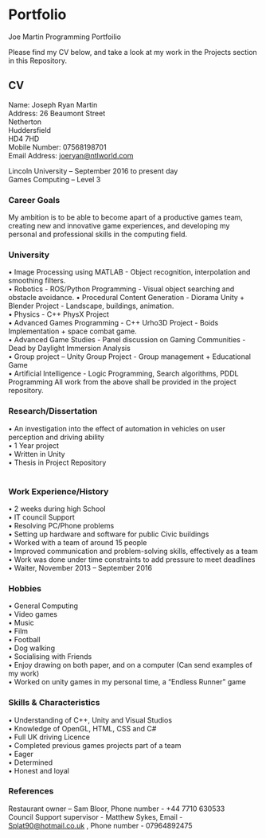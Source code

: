 # Portfolio
Joe Martin Programming Portfoilio

Please find my CV below, and take a look at my work in the Projects section in this Repository.

## CV

Name:		Joseph Ryan Martin    
Address:	26 Beaumont Street    
           	Netherton    
                Huddersfield    
	        HD4 7HD    
Mobile Number: 	07568198701    
Email Address:	joeryan@ntlworld.com    

Lincoln University – September 2016 to present day  
Games Computing – Level 3  

### Career Goals  
My ambition is to be able to become apart of a productive games team, creating new and innovative game experiences, and developing my personal and professional skills in the computing field.   

### University      
•	Image Processing using MATLAB - Object recognition, interpolation and smoothing filters.         
•	Robotics -                      ROS/Python Programming - Visual object searching and obstacle avoidance.
•	Procedural Content Generation - Diorama Unity + Blender Project - Landscape, buildings, animation.   
•	Physics -                       C++ PhysX Project  
•	Advanced Games Programming -    C++ Urho3D Project - Boids Implementation + space combat game.   
•	Advanced Game Studies -         Panel discussion on Gaming Communities - Dead by Daylight Immersion Analysis    
•	Group project –                 Unity Group Project - Group management + Educational Game  
•	Artificial Intelligence -       Logic Programming, Search algorithms, PDDL Programming
All work from the above shall be provided in the project repository.  

### Research/Dissertation  
•       An investigation into the effect of automation in vehicles on user perception and driving ability  
•       1 Year project  
•       Written in Unity  
•       Thesis in Project Repository  
 
### Work Experience/History  
•	2 weeks during high School  
•	IT council Support  
•	Resolving PC/Phone problems  
•	Setting up hardware and software for public Civic buildings  
•	Worked with a team of around 15 people  
•	Improved communication and problem-solving skills, effectively as a team  
•	Work was done under time constraints to add pressure to meet deadlines  
•	Waiter, November 2013 – September 2016  

### Hobbies  
•	General Computing  
•	Video games  
•	Music  
•	Film  
•	Football  
•	Dog walking  
•	Socialising with Friends  
•	Enjoy drawing on both paper, and on a computer (Can send examples of my work)  
•	Worked on unity games in my personal time, a “Endless Runner” game  

### Skills & Characteristics  
•	Understanding of C++, Unity and Visual Studios  
•	Knowledge of OpenGL, HTML, CSS and C#  
•	Full UK driving Licence  
•	Completed previous games projects part of a team  
•	Eager  
•	Determined  
•	Honest and loyal  

### References  
Restaurant owner – Sam Bloor, Phone number - +44 7710 630533  
Council Support supervisor - Matthew Sykes, Email - Splat90@hotmail.co.uk , Phone number - 07964892475  
